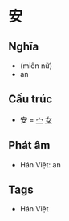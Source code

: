 # 安

## Nghĩa

* (miên nữ)
* an

## Cấu trúc
* 安 = [宀](宀.md) [女](女.md)

## Phát âm

* Hán Việt: an

## Tags
* Hán Việt

<script>window.HANZI_FIELD='安';</script>
